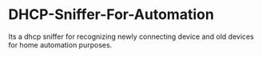 # DHCP-Sniffer-For-Automation
Its a dhcp sniffer for recognizing newly connecting device and old devices for home automation purposes.
